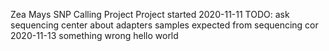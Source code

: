 Zea Mays SNP Calling Project
Project started 2020-11-11
TODO: ask sequencing center about adapters
samples expected from sequencing cor 2020-11-13
something wrong
hello world

